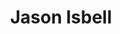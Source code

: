 ---
title: "Jason Isbell"
summary: "After spending six years with Southern rock outfit Drive-By Truckers, singer/guitarist Jason Isbell left the group in 2007 to pursue a solo career. Isbell had already honed his songwriting skills during his tenure with the Truckers, and he funneled those talents into Sirens of the Ditch, a bluesy, punk-infused lesson in guitar tones and Southern swagger that marked his solo debut in summer 2007. Isbell released his latest album, Something More Than Free, in July 2015. He was married to and is now married to ."
image: "jason-isbell.jpg"
---